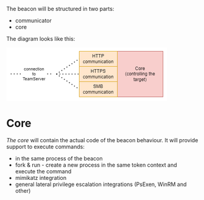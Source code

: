 The beacon will be structured in two parts:
- communicator
- core

The diagram looks like this:

![](../Imgs/beacon-structure.png)
# Core
*The core* will contain the actual code of the beacon behaviour. It will provide support to execute commands:
- in the same process of the beacon
- fork & run - create a new process in the same token context and execute the command
- mimikatz integration
- general lateral privilege escalation integrations (PsExen, WinRM and other)